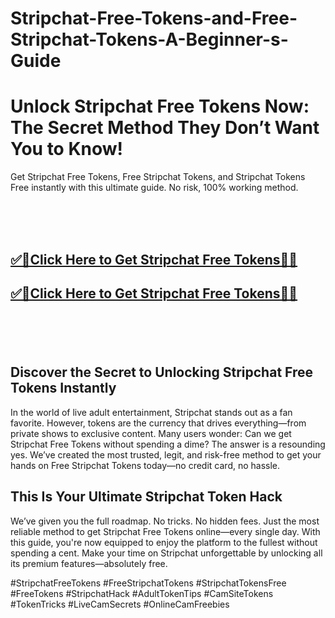 # Stripchat-Free-Tokens-and-Free-Stripchat-Tokens-A-Beginner-s-Guide
<h1>Unlock Stripchat Free Tokens Now: The Secret Method They Don’t Want You to Know!</h1>
Get Stripchat Free Tokens, Free Stripchat Tokens, and Stripchat Tokens Free instantly with this ultimate guide. No risk, 100% working method.


<br><br><br>
<b><h2><a href="https://searchoptima.org/free-stripchat-tokens/">✅🎯Click Here to Get Stripchat Free Tokens🎯✅</a>

</h2></b>

<b><h2><a href="https://searchoptima.org/free-stripchat-tokens/">✅🎯Click Here to Get Stripchat Free Tokens🎯✅</a>

</h2></b> <br><br><br>


<h2>Discover the Secret to Unlocking Stripchat Free Tokens Instantly</h2>
In the world of live adult entertainment, Stripchat stands out as a fan favorite. However, tokens are the currency that drives everything—from private shows to exclusive content. Many users wonder: Can we get Stripchat Free Tokens without spending a dime? The answer is a resounding yes. We’ve created the most trusted, legit, and risk-free method to get your hands on Free Stripchat Tokens today—no credit card, no hassle.


<h2>This Is Your Ultimate Stripchat Token Hack</h2>
We’ve given you the full roadmap. No tricks. No hidden fees. Just the most reliable method to get Stripchat Free Tokens online—every single day. With this guide, you're now equipped to enjoy the platform to the fullest without spending a cent. Make your time on Stripchat unforgettable by unlocking all its premium features—absolutely free.









#StripchatFreeTokens #FreeStripchatTokens #StripchatTokensFree #FreeTokens #StripchatHack #AdultTokenTips #CamSiteTokens #TokenTricks #LiveCamSecrets #OnlineCamFreebies


